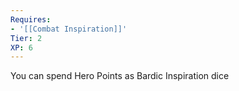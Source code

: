 ```yaml
---
Requires:
- '[[Combat Inspiration]]'
Tier: 2
XP: 6
---
```


You can spend Hero Points as Bardic Inspiration dice